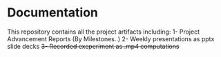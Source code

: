 # Documentation
This repository contains all the project artifacts including:
1- Project Advancement Reports (By Milestones..)
2- Weekly presentations as pptx slide decks 
~~3- Recorded exeperiment as .mp4 computations~~